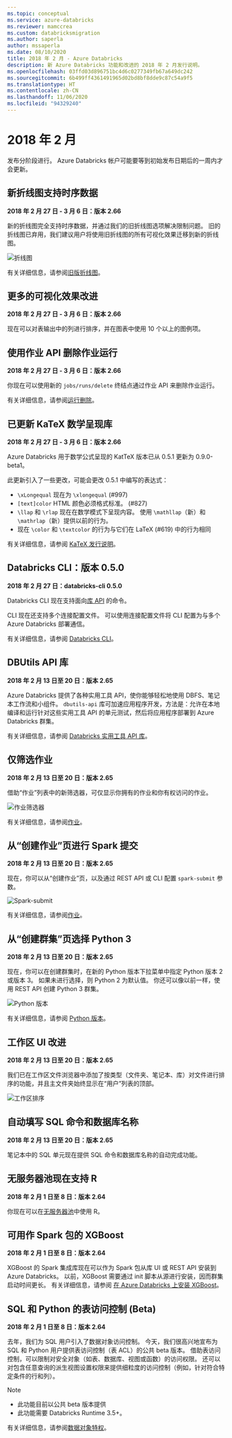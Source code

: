 ```yaml
---
ms.topic: conceptual
ms.service: azure-databricks
ms.reviewer: mamccrea
ms.custom: databricksmigration
ms.author: saperla
author: mssaperla
ms.date: 08/10/2020
title: 2018 年 2 月 - Azure Databricks
description: 新 Azure Databricks 功能和改进的 2018 年 2 月发行说明。
ms.openlocfilehash: 03ffd03d896751bc4d6c0277349fb67a649dc242
ms.sourcegitcommit: 6b499ff4361491965d02bd8bf8dde9c87c54a9f5
ms.translationtype: HT
ms.contentlocale: zh-CN
ms.lasthandoff: 11/06/2020
ms.locfileid: "94329240"
---
```

# <a name="february-2018"></a>2018 年 2 月

发布分阶段进行。 Azure Databricks 帐户可能要等到初始发布日期后的一周内才会更新。

## <a name="new-line-chart-supports-time-series-data"></a>新折线图支持时序数据

**2018 年 2 月 27 日 - 3 月 6 日：版本 2.66**

新的折线图完全支持时序数据，并通过我们的旧折线图选项解决限制问题。 旧的折线图已弃用，我们建议用户将使用旧折线图的所有可视化效果迁移到新的折线图。

![折线图](../../../_static/images/notebooks/line-chart.png)

有关详细信息，请参阅[旧版折线图](../../../notebooks/visualizations/legacy-charts.md)。

## <a name="more-visualization-improvements"></a>更多的可视化效果改进

**2018 年 2 月 27 日 - 3 月 6 日：版本 2.66**

现在可以对表输出中的列进行排序，并在图表中使用 10 个以上的图例项。

## <a name="delete-job-runs-using-job-api"></a>使用作业 API 删除作业运行

**2018 年 2 月 27 日 - 3 月 6 日：版本 2.66**

你现在可以使用新的 `jobs/runs/delete` 终结点通过作业 API 来删除作业运行。

有关详细信息，请参阅[运行删除](../../../dev-tools/api/latest/jobs.md#jobsjobsservicedeleterun)。

## <a name="katex-math-rendering-library-updated"></a>已更新 KaTeX 数学呈现库

**2018 年 2 月 27 日 - 3 月 6 日：版本 2.66**

Azure Databricks 用于数学公式呈现的 KatTeX 版本已从 0.5.1 更新为 0.9.0-beta1。

此更新引入了一些更改，可能会更改 0.5.1 中编写的表达式：

* `\xLongequal` 现在为 `\xlongequal` (#997)
* `[text]color` HTML 颜色必须格式标准。 (#827)
* `\llap` 和 `\rlap` 现在在数学模式下呈现内容。 使用 `\mathllap`（新）和 `\mathrlap`（新）提供以前的行为。
* 现在 `\color` 和 `\textcolor` 的行为与它们在 LaTeX (#619) 中的行为相同

有关详细信息，请参阅 [KaTeX 发行说明](https://github.com/Khan/KaTeX/releases)。

## <a name="databricks-cli-050-release"></a>Databricks CLI：版本 0.5.0

**2018 年 2 月 27 日：databricks-cli 0.5.0**

Databricks CLI 现在支持面向[库 API](../../../dev-tools/api/latest/libraries.md) 的命令。

CLI 现在还支持多个连接配置文件。 可以使用连接配置文件将 CLI 配置为与多个 Azure Databricks 部署通信。

有关详细信息，请参阅 [Databricks CLI](../../../dev-tools/cli/index.md)。

## <a name="dbutils-api-library"></a>DBUtils API 库

**2018 年 2 月 13 日至 20 日：版本 2.65**

Azure Databricks 提供了各种实用工具 API，使你能够轻松地使用 DBFS、笔记本工作流和小组件。 `dbutils-api` 库可加速应用程序开发，方法是：允许在本地编译和运行针对这些实用工具 API 的单元测试，然后将应用程序部署到 Azure Databricks 群集。

有关详细信息，请参阅 [Databricks 实用工具 API 库](../../../dev-tools/databricks-utils.md#dbutils-api)。

## <a name="filter-for-your-jobs-only"></a>仅筛选作业

**2018 年 2 月 13 日至 20 日：版本 2.65**

借助“作业”列表中的新筛选器，可仅显示你拥有的作业和你有权访问的作业。

![作业筛选器](../../../_static/images/jobs/jobs-filter-my.png)

有关详细信息，请参阅[作业](../../../jobs.md)。

## <a name="spark-submit-from-the-create-job-page"></a>从“创建作业”页进行 Spark 提交

**2018 年 2 月 13 日至 20 日：版本 2.65**

现在，你可以从“创建作业”页，以及通过 REST API 或 CLI 配置 `spark-submit` 参数。

![Spark-submit](../../../_static/images/jobs/jobs-spark-submit-params.png)

有关详细信息，请参阅[作业](../../../jobs.md)。

## <a name="select-python-3-from-the-create-cluster-page"></a>从“创建群集”页选择 Python 3

**2018 年 2 月 13 日至 20 日：版本 2.65**

现在，你可以在创建群集时，在新的 Python 版本下拉菜单中指定 Python 版本 2 或版本 3。 如果未进行选择，则 Python 2 为默认值。 你还可以像以前一样，使用 REST API 创建 Python 3 群集。

![Python 版本](../../../_static/images/clusters/python-select.png)

有关详细信息，请参阅 [Python 版本](../../../clusters/configure.md#python-3)。

## <a name="workspace-ui-improvements"></a>工作区 UI 改进

**2018 年 2 月 13 日至 20 日：版本 2.65**

我们已在工作区文件浏览器中添加了按类型（文件夹、笔记本、库）对文件进行排序的功能，并且主文件夹始终显示在“用户”列表的顶部。

![工作区排序](../../../_static/images/workspace/workspace-sort.png)

## <a name="autocomplete-for-sql-commands-and-database-names"></a>自动填写 SQL 命令和数据库名称

**2018 年 2 月 13 日至 20 日：版本 2.65**

笔记本中的 SQL 单元现在提供 SQL 命令和数据库名称的自动完成功能。

## <a name="serverless-pools-now-support-r"></a>无服务器池现在支持 R

**2018 年 2 月 1 日至 8 日：版本 2.64**

你现在可以在[无服务器池](../../../clusters/configure.md#high-concurrency)中使用 R。

## <a name="xgboost-available-as-a-spark-package"></a>可用作 Spark 包的 XGBoost

**2018 年 2 月 1 日至 8 日：版本 2.64**

XGBoost 的 Spark 集成库现在可以作为 Spark 包从库 UI 或 REST API 安装到 Azure Databricks。 以前，XGBoost 需要通过 init 脚本从源进行安装，因而群集启动时间更长。 有关详细信息，请参阅 [在 Azure Databricks 上安装 XGBoost](../../../applications/machine-learning/train-model/install-xgboost.md)。

## <a name="table-access-control-for-sql-and-python-beta"></a>SQL 和 Python 的表访问控制 (Beta)

**2018 年 2 月 1 日至 8 日：版本 2.64**

去年，我们为 SQL 用户引入了数据对象访问控制。 今天，我们很高兴地宣布为 SQL 和 Python 用户提供表访问控制（表 ACL）的公共 beta 版本。 借助表访问控制，可以限制对安全对象（如表、数据库、视图或函数）的访问权限。 还可以对包含任意查询的派生视图设置权限来提供细粒度的访问控制（例如，针对符合特定条件的行和列）。

> [!NOTE]
>
> * 此功能目前以公共 beta 版本提供
> * 此功能需要 Databricks Runtime 3.5+。

有关详细信息，请参阅[数据对象特权](../../../security/access-control/table-acls/object-privileges.md)。